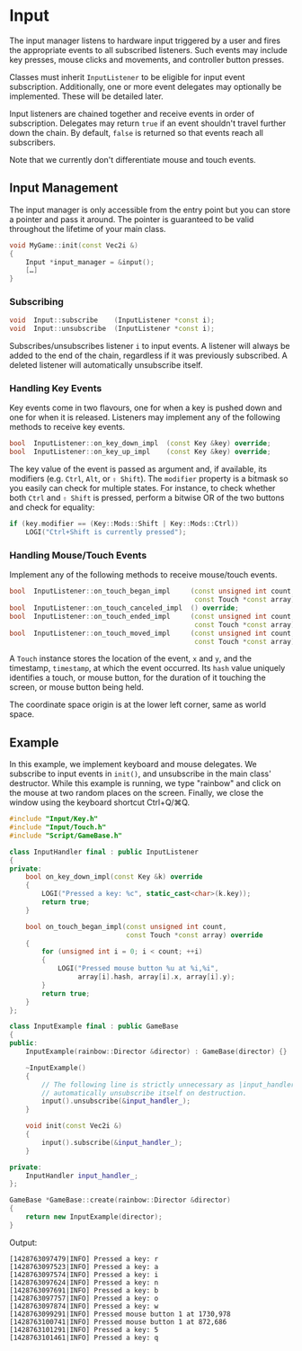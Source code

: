 # Input

The input manager listens to hardware input triggered by a user and fires the
appropriate events to all subscribed listeners. Such events may include key
presses, mouse clicks and movements, and controller button presses.

Classes must inherit `InputListener` to be eligible for input event
subscription. Additionally, one or more event delegates may optionally be
implemented. These will be detailed later.

Input listeners are chained together and receive events in order of
subscription. Delegates may return `true` if an event shouldn't travel further
down the chain. By default, `false` is returned so that events reach all
subscribers.

Note that we currently don't differentiate mouse and touch events.

## Input Management

The input manager is only accessible from the entry point but you can store a
pointer and pass it around. The pointer is guaranteed to be valid throughout the
lifetime of your main class.

```c++
void MyGame::init(const Vec2i &)
{
    Input *input_manager = &input();
    […]
}
```

### Subscribing

```c++
void  Input::subscribe    (InputListener *const i);
void  Input::unsubscribe  (InputListener *const i);
```

Subscribes/unsubscribes listener `i` to input events. A listener will always be
added to the end of the chain, regardless if it was previously subscribed. A
deleted listener will automatically unsubscribe itself.

### Handling Key Events

Key events come in two flavours, one for when a key is pushed down and one for
when it is released. Listeners may implement any of the following methods to
receive key events.

```c++
bool  InputListener::on_key_down_impl  (const Key &key) override;
bool  InputListener::on_key_up_impl    (const Key &key) override;
```

The key value of the event is passed as argument and, if available, its
modifiers (e.g. `Ctrl`, `Alt`, or `⇧ Shift`). The `modifier` property is a
bitmask so you easily can check for multiple states. For instance, to check
whether both `Ctrl` and `⇧ Shift` is pressed, perform a bitwise OR of the two
buttons and check for equality:

```c++
if (key.modifier == (Key::Mods::Shift | Key::Mods::Ctrl))
    LOGI("Ctrl+Shift is currently pressed");
```

### Handling Mouse/Touch Events

Implement any of the following methods to receive mouse/touch events.

```c++
bool  InputListener::on_touch_began_impl     (const unsigned int count,
                                              const Touch *const array) override;
bool  InputListener::on_touch_canceled_impl  () override;
bool  InputListener::on_touch_ended_impl     (const unsigned int count,
                                              const Touch *const array) override;
bool  InputListener::on_touch_moved_impl     (const unsigned int count,
                                              const Touch *const array) override;
```

A `Touch` instance stores the location of the event, `x` and `y`, and the
timestamp, `timestamp`, at which the event occurred. Its `hash` value uniquely
identifies a touch, or mouse button, for the duration of it touching the screen,
or mouse button being held.

The coordinate space origin is at the lower left corner, same as world space.

## Example

In this example, we implement keyboard and mouse delegates. We subscribe to
input events in `init()`, and unsubscribe in the main class' destructor. While
this example is running, we type "rainbow" and click on the mouse at two random
places on the screen. Finally, we close the window using the keyboard shortcut
Ctrl+Q/⌘Q.

```c++
#include "Input/Key.h"
#include "Input/Touch.h"
#include "Script/GameBase.h"

class InputHandler final : public InputListener
{
private:
    bool on_key_down_impl(const Key &k) override
    {
        LOGI("Pressed a key: %c", static_cast<char>(k.key));
        return true;
    }

    bool on_touch_began_impl(const unsigned int count,
                             const Touch *const array) override
    {
        for (unsigned int i = 0; i < count; ++i)
        {
            LOGI("Pressed mouse button %u at %i,%i",
                 array[i].hash, array[i].x, array[i].y);
        }
        return true;
    }
};

class InputExample final : public GameBase
{
public:
    InputExample(rainbow::Director &director) : GameBase(director) {}

    ~InputExample()
    {
        // The following line is strictly unnecessary as |input_handler_| will
        // automatically unsubscribe itself on destruction.
        input().unsubscribe(&input_handler_);
    }

    void init(const Vec2i &)
    {
        input().subscribe(&input_handler_);
    }

private:
    InputHandler input_handler_;
};

GameBase *GameBase::create(rainbow::Director &director)
{
    return new InputExample(director);
}
```

Output:

```console
[1428763097479|INFO] Pressed a key: r
[1428763097523|INFO] Pressed a key: a
[1428763097574|INFO] Pressed a key: i
[1428763097624|INFO] Pressed a key: n
[1428763097691|INFO] Pressed a key: b
[1428763097757|INFO] Pressed a key: o
[1428763097874|INFO] Pressed a key: w
[1428763099291|INFO] Pressed mouse button 1 at 1730,978
[1428763100741|INFO] Pressed mouse button 1 at 872,686
[1428763101291|INFO] Pressed a key: 5
[1428763101461|INFO] Pressed a key: q
```
